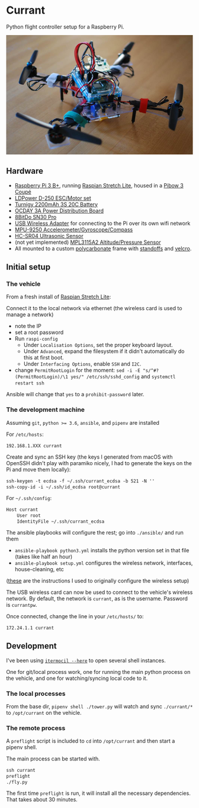 # Currant

Python flight controller setup for a Raspberry Pi.

<img src="image.jpg">

## Hardware

- [Raspberry Pi 3 B+](https://www.raspberrypi.org/products/raspberry-pi-3-model-b-plus/), running [Raspian Stretch Lite](https://www.raspberrypi.org/downloads/raspbian/), housed in a [Pibow 3 Coupé](https://shop.pimoroni.com/products/pibow-coupe-for-raspberry-pi-3-b-plus)
- [LDPower D-250 ESC/Motor set](https://hobbyking.com/en_us/ldpower-d250-2-multicopter-power-system-2206-1900kv-6-x-3-4-pack.html)
- [Turnigy 2200mAh 3S 20C Battery](https://hobbyking.com/en_us/turnigy-2200mah-3s-25c-lipo-pack.html)
- [OCDAY 3A Power Distribution Board](https://www.amazon.com/gp/product/B01IOHWHI8)
- [8BitDo SN30 Pro](http://www.8bitdo.com/sn30-pro-g-classic-or-sn30-pro-sn/)
- [USB Wireless Adapter](https://www.edimax.com/edimax/merchandise/merchandise_detail/data/edimax/global/wireless_adapters_n150/ew-7811un) for connecting to the Pi over its own wifi network
- [MPU-9250 Accelerometer/Gyroscope/Compass](https://www.amazon.com/gp/product/B01I1J0Z7Y)
- [HC-SR04 Ultrasonic Sensor](https://www.sparkfun.com/products/13959)
- (not yet implemented) [MPL3115A2 Altitude/Pressure Sensor](https://www.sparkfun.com/products/11084)
- All mounted to a custom [polycarbonate](https://www.amazon.com/gp/product/B000G6SJS8) frame with [standoffs](https://www.amazon.com/gp/product/B01DD07PTW) and [velcro](https://www.amazon.com/gp/product/B01JNZ4R4W).


## Initial setup

### The vehicle

From a fresh install of [Raspian Stretch Lite](https://www.raspberrypi.org/downloads/raspbian/):

Connect it to the local network via ethernet (the wireless card is used to manage a network)

- note the IP
- set a root password
- Run `raspi-config`
	- Under `Localisation Options`, set the proper keyboard layout.
	- Under `Advanced`, expand the filesystem if it didn't automatically do this at first boot.
	- Under `Interfacing Options`, enable `SSH` and `I2C`.
- change `PermitRootLogin` for the moment: `sed -i -E "s/^#?(PermitRootLogin)/\1 yes/" /etc/ssh/sshd_config` and `systemctl restart ssh`

Ansible will change that `yes` to a `prohibit-password` later.

### The development machine

Assuming `git`, `python >= 3.6`, `ansible`, and `pipenv` are installed

For `/etc/hosts`:

    192.168.1.XXX currant

Create and sync an SSH key (the keys I generated from macOS with OpenSSH didn't play with paramiko nicely, I had to generate the keys on the Pi and move them locally):

    ssh-keygen -t ecdsa -f ~/.ssh/currant_ecdsa -b 521 -N ''
    ssh-copy-id -i ~/.ssh/id_ecdsa root@currant

For `~/.ssh/config`:

    Host currant
        User root
        IdentityFile ~/.ssh/currant_ecdsa

The ansible playbooks will configure the rest; go into `./ansible/` and run them

- `ansible-playbook python3.yml` installs the python version set in that file (takes like half an hour)
- `ansible-playbook setup.yml` configures the wireless network, interfaces, house-cleaning, etc

([these](https://frillip.com/using-your-raspberry-pi-3-as-a-wifi-access-point-with-hostapd/) are the instructions I used to originally configure the wireless setup)

The USB wireless card can now be used to connect to the vehicle's wireless network.
By default, the network is `currant`, as is the username. Password is `currantpw`.

Once connected, change the line in your `/etc/hosts/` to:

	172.24.1.1 currant

## Development

I've been using [`itermocil --here`](https://github.com/TomAnthony/itermocil) to open several shell instances.

One for git/local process work, one for running the main python process on the vehicle, and one for watching/syncing local code to it.

### The local processes

From the base dir, `pipenv shell ./tower.py` will watch and sync `./currant/*` to `/opt/currant` on the vehicle.

### The remote process

A `preflight` script is included to `cd` into `/opt/currant` and then start a pipenv shell.

The main process can be started with.

    ssh currant
    preflight
    ./fly.py

The first time `preflight` is run, it will install all the necessary dependencies. That takes about 30 minutes.
